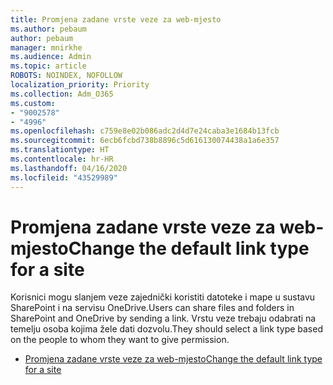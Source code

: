 ```yaml
---
title: Promjena zadane vrste veze za web-mjesto
ms.author: pebaum
author: pebaum
manager: mnirkhe
ms.audience: Admin
ms.topic: article
ROBOTS: NOINDEX, NOFOLLOW
localization_priority: Priority
ms.collection: Adm_O365
ms.custom:
- "9002578"
- "4996"
ms.openlocfilehash: c759e8e02b086adc2d4d7e24caba3e1684b13fcb
ms.sourcegitcommit: 6ecb6fcbd738b8896c5d616130074438a1a6e357
ms.translationtype: HT
ms.contentlocale: hr-HR
ms.lasthandoff: 04/16/2020
ms.locfileid: "43529989"
---
```

# <a name="change-the-default-link-type-for-a-site"></a><span data-ttu-id="01b86-102">Promjena zadane vrste veze za web-mjesto</span><span class="sxs-lookup"><span data-stu-id="01b86-102">Change the default link type for a site</span></span>

<span data-ttu-id="01b86-103">Korisnici mogu slanjem veze zajednički koristiti datoteke i mape u sustavu SharePoint i na servisu OneDrive.</span><span class="sxs-lookup"><span data-stu-id="01b86-103">Users can share files and folders in SharePoint and OneDrive by sending a link.</span></span> <span data-ttu-id="01b86-104">Vrstu veze trebaju odabrati na temelju osoba kojima žele dati dozvolu.</span><span class="sxs-lookup"><span data-stu-id="01b86-104">They should select a link type based on the people to whom they want to give permission.</span></span>

- [<span data-ttu-id="01b86-105">Promjena zadane vrste veze za web-mjesto</span><span class="sxs-lookup"><span data-stu-id="01b86-105">Change the default link type for a site</span></span>](https://docs.microsoft.com/sharepoint/change-default-sharing-link)
